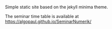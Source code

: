 Simple static site based on the jekyll minima theme.

The seminar time table is available at https://algopaul.github.io/SeminarNumerik/
